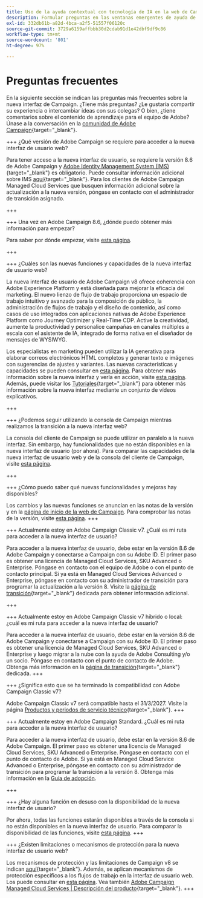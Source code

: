 ```yaml
---
title: Uso de la ayuda contextual con tecnología de IA en la web de Campaign
description: Formular preguntas en las ventanas emergentes de ayuda de la web de Campaign
exl-id: 332db61b-a82d-4bca-a2f5-51557f06120c
source-git-commit: 3729a6159affbbb30d2cdab91d1e42dbf9df9c86
workflow-type: tm+mt
source-wordcount: '801'
ht-degree: 97%

---
```


# Preguntas frecuentes

En la siguiente sección se indican las preguntas más frecuentes sobre la nueva interfaz de Campaign. ¿Tiene más preguntas? ¿Le gustaría compartir su experiencia o intercambiar ideas con sus colegas? O bien, ¿tiene comentarios sobre el contenido de aprendizaje para el equipo de Adobe? Únase a la conversación en la [comunidad de Adobe Campaign](https://experienceleaguecommunities.adobe.com/t5/adobe-campaign-classic-v7/ct-p/adobe-campaign-classic-community?profile.language=es){target="_blank"}.


+++ ¿Qué versión de Adobe Campaign se requiere para acceder a la nueva interfaz de usuario web?

Para tener acceso a la nueva interfaz de usuario, se requiere la versión 8.6 de Adobe Campaign y [Adobe Identity Management System (IMS)](https://helpx.adobe.com/es/enterprise/using/identity.html){target="_blank"} es obligatorio. Puede consultar información adicional sobre IMS [aquí](https://experienceleague.adobe.com/es/docs/campaign/technotes-ac/tn-new/migrate-users-to-ims){target="_blank"}. Para los clientes de Adobe Campaign Managed Cloud Services que busquen información adicional sobre la actualización a la nueva versión, póngase en contacto con el administrador de transición asignado.

+++

+++ Una vez en Adobe Campaign 8.6, ¿dónde puedo obtener más información para empezar?

Para saber por dónde empezar, visite [esta página](../get-started/get-started.md).

+++

+++ ¿Cuáles son las nuevas funciones y capacidades de la nueva interfaz de usuario web?

La nueva interfaz de usuario de Adobe Campaign v8 ofrece coherencia con Adobe Experience Platform y está diseñada para mejorar la eficacia del marketing. El nuevo lienzo de flujo de trabajo proporciona un espacio de trabajo intuitivo y avanzado para la composición de público, la administración de flujos de trabajo y el diseño de contenido, así como casos de uso integrados con aplicaciones nativas de Adobe Experience Platform como Journey Optimizer y Real-Time CDP.  Active la creatividad, aumente la productividad y personalice campañas en canales múltiples a escala con el asistente de IA, integrado de forma nativa en el diseñador de mensajes de WYSIWYG.

Los especialistas en marketing pueden utilizar la IA generativa para elaborar correos electrónicos HTML completos y generar texto e imágenes con sugerencias de ajustes y variantes. Las nuevas características y capacidades se pueden consultar en [esta página](../rn/whats-new.md). Para obtener más información sobre la nueva interfaz y verla en acción, visite [esta página](../get-started/user-interface.md). Además, puede visitar los [Tutoriales](https://experienceleague.adobe.com/es/docs/campaign-web-learn/tutorials/overview){target="_blank"} para obtener más información sobre la nueva interfaz mediante un conjunto de vídeos explicativos.

+++

+++  ¿Podemos seguir utilizando la consola de Campaign mientras realizamos la transición a la nueva interfaz web?

La consola del cliente de Campaign se puede utilizar en paralelo a la nueva interfaz. Sin embargo, hay funcionalidades que no están disponibles en la nueva interfaz de usuario (por ahora). Para comparar las capacidades de la nueva interfaz de usuario web y de la consola del cliente de Campaign, visite [esta página](../get-started/capability-matrix.md).

+++

+++ ¿Cómo puedo saber qué nuevas funcionalidades y mejoras hay disponibles?

Los cambios y las nuevas funciones se anuncian en las notas de la versión y en la [página de inicio de la web de Campaign](../get-started/user-interface.md#user-interface-home). Para comprobar las notas de la versión, visite [esta página](../rn/release-notes.md).
+++


+++  Actualmente estoy en Adobe Campaign Classic v7. ¿Cuál es mi ruta para acceder a la nueva interfaz de usuario?

Para acceder a la nueva interfaz de usuario, debe estar en la versión 8.6 de Adobe Campaign y conectarse a Campaign con su Adobe ID. El primer paso es obtener una licencia de Managed Cloud Services, SKU Advanced o Enterprise. Póngase en contacto con el equipo de Adobe o con el punto de contacto principal. Si ya está en Managed Cloud Services Advanced o Enterprise, póngase en contacto con su administrador de transición para programar la actualización a la versión 8. Visite la [página de transición](https://experienceleague.adobe.com/es/docs/campaign/campaign-v8/new/v7-to-v8){target="_blank"} dedicada para obtener información adicional.

+++

+++  Actualmente estoy en Adobe Campaign Classic v7 híbrido o local: ¿cuál es mi ruta para acceder a la nueva interfaz de usuario?

Para acceder a la nueva interfaz de usuario, debe estar en la versión 8.6 de Adobe Campaign y conectarse a Campaign con su Adobe ID. El primer paso es obtener una licencia de Managed Cloud Services, SKU Advanced o Enterprise y luego migrar a la nube con la ayuda de Adobe Consulting y/o un socio. Póngase en contacto con el punto de contacto de Adobe. Obtenga más información en la [página de transición](https://experienceleague.adobe.com/es/docs/campaign/campaign-v8/new/v7-to-v8){target="_blank"} dedicada.
+++

+++ ¿Significa esto que se ha terminado la compatibilidad con Adobe Campaign Classic v7?

Adobe Campaign Classic v7 será compatible hasta el 31/3/2027. Visite la página [Productos y periodos de servicio técnico](https://helpx.adobe.com/es/support/programs/eol-matrix.html){target="_blank"}.
+++

+++ Actualmente estoy en Adobe Campaign Standard. ¿Cuál es mi ruta para acceder a la nueva interfaz de usuario?

Para acceder a la nueva interfaz de usuario, debe estar en la versión 8.6 de Adobe Campaign. El primer paso es obtener una licencia de Managed Cloud Services, SKU Advanced o Enterprise. Póngase en contacto con el punto de contacto de Adobe. Si ya está en Managed Cloud Service Advanced o Enterprise, póngase en contacto con su administrador de transición para programar la transición a la versión 8. Obtenga más información en la [Guía de adopción](../../adoption/home.md).

+++


+++ ¿Hay alguna función en desuso con la disponibilidad de la nueva interfaz de usuario?

Por ahora, todas las funciones estarán disponibles a través de la consola si no están disponibles en la nueva interfaz de usuario. Para comparar la disponibilidad de las funciones, visite [esta página](../get-started/capability-matrix.md).
+++


+++ ¿Existen limitaciones o mecanismos de protección para la nueva interfaz de usuario web?

Los mecanismos de protección y las limitaciones de Campaign v8 se indican [aquí](https://experienceleague.adobe.com/es/docs/campaign/campaign-v8/releases/ac-guardrails){target="_blank"}. Además, se aplican mecanismos de protección específicos a los flujos de trabajo en la interfaz de usuario web. Los puede consultar en [esta página](../get-started/guardrails.md). Vea también [Adobe Campaign Managed Cloud Services | Descripción del producto](https://helpx.adobe.com/es/legal/product-descriptions/adobe-campaign-managed-cloud-services.html){target="_blank"}.
+++
